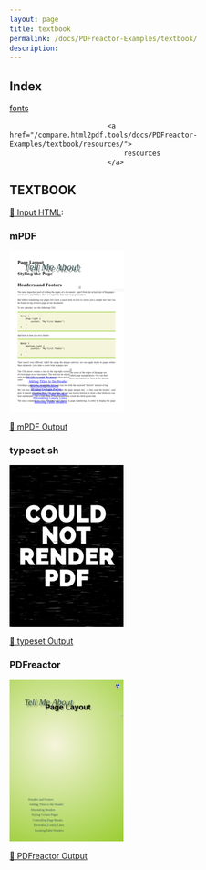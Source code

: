 ```yaml
---
layout: page
title: textbook
permalink: /docs/PDFreactor-Examples/textbook/
description: 
---
```


## Index
<div class="boxes">
                            <a href="/compare.html2pdf.tools/docs/PDFreactor-Examples/textbook/fonts/">
                                fonts
                            </a>

                            <a href="/compare.html2pdf.tools/docs/PDFreactor-Examples/textbook/resources/">
                                resources
                            </a>
</div>

## TEXTBOOK

[📄 Input HTML](/html/PDFreactor%20Examples/textbook/textbook.html):

### mPDF
![mPDF Preview](mpdf__html_PDFreactor_Examples_textbook_textbook.html.png) 

[📕 mPDF Output](mpdf__html_PDFreactor_Examples_textbook_textbook.html.pdf)

### typeset.sh
![typeset Preview](typeset__html_PDFreactor_Examples_textbook_textbook.html.png) 

[📕 typeset Output](typeset__html_PDFreactor_Examples_textbook_textbook.html.pdf)

### PDFreactor
![PDFreactor Preview](pdfreactor__html_PDFreactor_Examples_textbook_textbook.html.png) 

[📕 PDFreactor Output](pdfreactor__html_PDFreactor_Examples_textbook_textbook.html.pdf)


